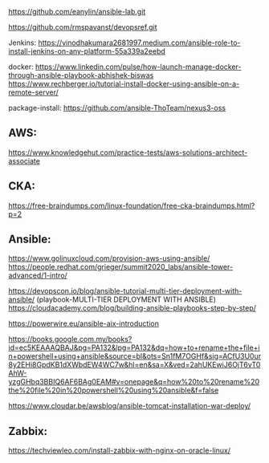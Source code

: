 https://github.com/eanylin/ansible-lab.git

https://github.com/rmspavanst/devopsref.git

Jenkins:
https://vinodhakumara2681997.medium.com/ansible-role-to-install-jenkins-on-any-platform-55a339a2eebd

docker:
https://www.linkedin.com/pulse/how-launch-manage-docker-through-ansible-playbook-abhishek-biswas
https://www.rechberger.io/tutorial-install-docker-using-ansible-on-a-remote-server/

package-install:
https://github.com/ansible-ThoTeam/nexus3-oss



AWS:
-------
https://www.knowledgehut.com/practice-tests/aws-solutions-architect-associate

CKA:
------
https://free-braindumps.com/linux-foundation/free-cka-braindumps.html?p=2


Ansible:
--------

https://www.golinuxcloud.com/provision-aws-using-ansible/
https://people.redhat.com/grieger/summit2020_labs/ansible-tower-advanced/1-intro/

https://devopscon.io/blog/ansible-tutorial-multi-tier-deployment-with-ansible/ (playbook-MULTI-TIER DEPLOYMENT WITH ANSIBLE)
https://cloudacademy.com/blog/building-ansible-playbooks-step-by-step/

https://powerwire.eu/ansible-aix-introduction


https://books.google.com.my/books?id=ec5KEAAAQBAJ&pg=PA132&lpg=PA132&dq=how+to+rename+the+file+in+powershell+using+ansible&source=bl&ots=Sn1fM7OGHf&sig=ACfU3U0ur8y2EHi8GpdKB1dXWbdEW4WC7w&hl=en&sa=X&ved=2ahUKEwiJ6OjT6vT0AhW-yzgGHbq3BBIQ6AF6BAg0EAM#v=onepage&q=how%20to%20rename%20the%20file%20in%20powershell%20using%20ansible&f=false

https://www.cloudar.be/awsblog/ansible-tomcat-installation-war-deploy/



Zabbix:
----------
https://techviewleo.com/install-zabbix-with-nginx-on-oracle-linux/









